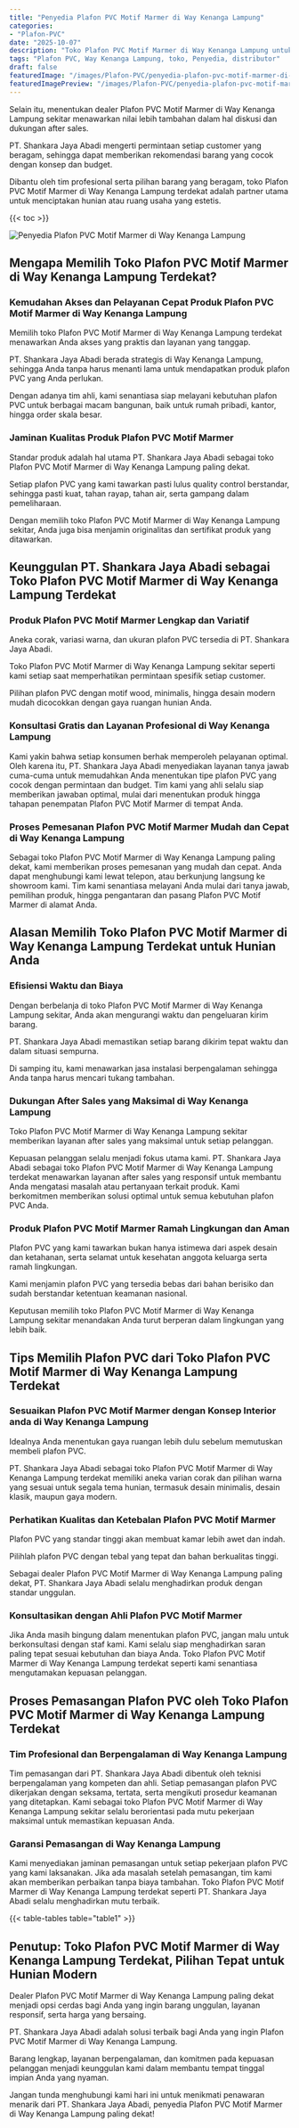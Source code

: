 ```yaml
---
title: "Penyedia Plafon PVC Motif Marmer di Way Kenanga Lampung"
categories:
- "Plafon-PVC"
date: "2025-10-07"
description: "Toko Plafon PVC Motif Marmer di Way Kenanga Lampung untuk rumah, office, dan gerai. Plafon unggulan, variasi motif, pilihan warna elegan, beserta jasa instalasi oleh tenaga ahli berpengalaman dan garansi resmi!|Layanan distribusi Plafon PVC Motif Marmer di Way Kenanga Lampung bagi keperluan hunian, office, atau gerai, dengan produk terbaik dan penempatan oleh tim profesional dan kepastian resmi.|Pilihan Plafon PVC Motif Marmer di Way Kenanga Lampung yang andal bagi rumah, perkantoran, dan ritel, bersama produk unggulan dan pemasangan ditangani oleh tim berpengalaman serta kepastian resmi.|Penjualan Plafon PVC Motif Marmer di Way Kenanga Lampung untuk hunian, office, serta ritel, dengan produk berkualitas dan pemasangan dikerjakan oleh teknisi berpengalaman, lengkap beserta garansi resmi.}"
tags: "Plafon PVC, Way Kenanga Lampung, toko, Penyedia, distributor"
draft: false
featuredImage: "/images/Plafon-PVC/penyedia-plafon-pvc-motif-marmer-di-way-kenanga-lampung.png"
featuredImagePreview: "/images/Plafon-PVC/penyedia-plafon-pvc-motif-marmer-di-way-kenanga-lampung.png"
---
```


Selain itu, menentukan dealer Plafon PVC Motif Marmer di Way Kenanga Lampung sekitar menawarkan nilai lebih tambahan dalam hal diskusi dan dukungan after sales.

PT. Shankara Jaya Abadi mengerti permintaan setiap customer yang beragam, sehingga dapat memberikan rekomendasi barang yang cocok dengan konsep dan budget.

Dibantu oleh tim profesional serta pilihan barang yang beragam, toko Plafon PVC Motif Marmer di Way Kenanga Lampung terdekat adalah partner utama untuk menciptakan hunian atau ruang usaha yang estetis.

{{< toc >}}

![Penyedia Plafon PVC Motif Marmer di Way Kenanga Lampung](/images/Plafon-PVC/Penyedia-Plafon-PVC-Motif-Marmer-di-Way-Kenanga-Lampung.png)

## Mengapa Memilih Toko Plafon PVC Motif Marmer di Way Kenanga Lampung Terdekat?

### Kemudahan Akses dan Pelayanan Cepat Produk Plafon PVC Motif Marmer di Way Kenanga Lampung

Memilih toko Plafon PVC Motif Marmer di Way Kenanga Lampung terdekat menawarkan Anda akses yang praktis dan layanan yang tanggap.

PT. Shankara Jaya Abadi berada strategis di Way Kenanga Lampung, sehingga Anda tanpa harus menanti lama untuk mendapatkan produk plafon PVC yang Anda perlukan.

Dengan adanya tim ahli, kami senantiasa siap melayani kebutuhan plafon PVC untuk berbagai macam bangunan, baik untuk rumah pribadi, kantor, hingga order skala besar.

### Jaminan Kualitas Produk Plafon PVC Motif Marmer

Standar produk adalah hal utama PT. Shankara Jaya Abadi sebagai toko Plafon PVC Motif Marmer di Way Kenanga Lampung paling dekat.

Setiap plafon PVC yang kami tawarkan pasti lulus quality control berstandar, sehingga pasti kuat, tahan rayap, tahan air, serta gampang dalam pemeliharaan.

Dengan memilih toko Plafon PVC Motif Marmer di Way Kenanga Lampung sekitar, Anda juga bisa menjamin originalitas dan sertifikat produk yang ditawarkan.

## Keunggulan PT. Shankara Jaya Abadi sebagai Toko Plafon PVC Motif Marmer di Way Kenanga Lampung Terdekat

### Produk Plafon PVC Motif Marmer Lengkap dan Variatif

Aneka corak, variasi warna, dan ukuran plafon PVC tersedia di PT. Shankara Jaya Abadi.

Toko Plafon PVC Motif Marmer di Way Kenanga Lampung sekitar seperti kami setiap saat memperhatikan permintaan spesifik setiap customer.

Pilihan plafon PVC dengan motif wood, minimalis, hingga desain modern mudah dicocokkan dengan gaya ruangan hunian Anda.

### Konsultasi Gratis dan Layanan Profesional di Way Kenanga Lampung

Kami yakin bahwa setiap konsumen berhak memperoleh pelayanan optimal. Oleh karena itu, PT. Shankara Jaya Abadi menyediakan layanan tanya jawab cuma-cuma untuk memudahkan Anda menentukan tipe plafon PVC yang cocok dengan permintaan dan budget. Tim kami yang ahli selalu siap memberikan jawaban optimal, mulai dari menentukan produk hingga tahapan penempatan Plafon PVC Motif Marmer di tempat Anda.

### Proses Pemesanan Plafon PVC Motif Marmer Mudah dan Cepat di Way Kenanga Lampung

Sebagai toko Plafon PVC Motif Marmer di Way Kenanga Lampung paling dekat, kami memberikan proses pemesanan yang mudah dan cepat. Anda dapat menghubungi kami lewat telepon, atau berkunjung langsung ke showroom kami. Tim kami senantiasa melayani Anda mulai dari tanya jawab, pemilihan produk, hingga pengantaran dan pasang Plafon PVC Motif Marmer di alamat Anda.

## Alasan Memilih Toko Plafon PVC Motif Marmer di Way Kenanga Lampung Terdekat untuk Hunian Anda

### Efisiensi Waktu dan Biaya

Dengan berbelanja di toko Plafon PVC Motif Marmer di Way Kenanga Lampung sekitar, Anda akan mengurangi waktu dan pengeluaran kirim barang.

PT. Shankara Jaya Abadi memastikan setiap barang dikirim tepat waktu dan dalam situasi sempurna.

Di samping itu, kami menawarkan jasa instalasi berpengalaman sehingga Anda tanpa harus mencari tukang tambahan.

### Dukungan After Sales yang Maksimal di Way Kenanga Lampung

Toko Plafon PVC Motif Marmer di Way Kenanga Lampung sekitar memberikan layanan after sales yang maksimal untuk setiap pelanggan.

Kepuasan pelanggan selalu menjadi fokus utama kami. PT. Shankara Jaya Abadi sebagai toko Plafon PVC Motif Marmer di Way Kenanga Lampung terdekat menawarkan layanan after sales yang responsif untuk membantu Anda mengatasi masalah atau pertanyaan terkait produk. Kami berkomitmen memberikan solusi optimal untuk semua kebutuhan plafon PVC Anda.

### Produk Plafon PVC Motif Marmer Ramah Lingkungan dan Aman

Plafon PVC yang kami tawarkan bukan hanya istimewa dari aspek desain dan ketahanan, serta selamat untuk kesehatan anggota keluarga serta ramah lingkungan.

Kami menjamin plafon PVC yang tersedia bebas dari bahan berisiko dan sudah berstandar ketentuan keamanan nasional.

Keputusan memilih toko Plafon PVC Motif Marmer di Way Kenanga Lampung sekitar menandakan Anda turut berperan dalam lingkungan yang lebih baik.

## Tips Memilih Plafon PVC dari Toko Plafon PVC Motif Marmer di Way Kenanga Lampung Terdekat

### Sesuaikan Plafon PVC Motif Marmer dengan Konsep Interior anda di Way Kenanga Lampung

Idealnya Anda menentukan gaya ruangan lebih dulu sebelum memutuskan membeli plafon PVC.

PT. Shankara Jaya Abadi sebagai toko Plafon PVC Motif Marmer di Way Kenanga Lampung terdekat memiliki aneka varian corak dan pilihan warna yang sesuai untuk segala tema hunian, termasuk desain minimalis, desain klasik, maupun gaya modern.

### Perhatikan Kualitas dan Ketebalan Plafon PVC Motif Marmer

Plafon PVC yang standar tinggi akan membuat kamar lebih awet dan indah.

Pilihlah plafon PVC dengan tebal yang tepat dan bahan berkualitas tinggi.

Sebagai dealer Plafon PVC Motif Marmer di Way Kenanga Lampung paling dekat, PT. Shankara Jaya Abadi selalu menghadirkan produk dengan standar unggulan.

### Konsultasikan dengan Ahli Plafon PVC Motif Marmer

Jika Anda masih bingung dalam menentukan plafon PVC, jangan malu untuk berkonsultasi dengan staf kami. Kami selalu siap menghadirkan saran paling tepat sesuai kebutuhan dan biaya Anda. Toko Plafon PVC Motif Marmer di Way Kenanga Lampung terdekat seperti kami senantiasa mengutamakan kepuasan pelanggan.

## Proses Pemasangan Plafon PVC oleh Toko Plafon PVC Motif Marmer di Way Kenanga Lampung Terdekat

### Tim Profesional dan Berpengalaman di Way Kenanga Lampung

Tim pemasangan dari PT. Shankara Jaya Abadi dibentuk oleh teknisi berpengalaman yang kompeten dan ahli. Setiap pemasangan plafon PVC dikerjakan dengan seksama, tertata, serta mengikuti prosedur keamanan yang ditetapkan. Kami sebagai toko Plafon PVC Motif Marmer di Way Kenanga Lampung sekitar selalu berorientasi pada mutu pekerjaan maksimal untuk memastikan kepuasan Anda.

### Garansi Pemasangan di Way Kenanga Lampung

Kami menyediakan jaminan pemasangan untuk setiap pekerjaan plafon PVC yang kami laksanakan. Jika ada masalah setelah pemasangan, tim kami akan memberikan perbaikan tanpa biaya tambahan. Toko Plafon PVC Motif Marmer di Way Kenanga Lampung terdekat seperti PT. Shankara Jaya Abadi selalu menghadirkan mutu terbaik.

{{< table-tables table="table1" >}}

## Penutup: Toko Plafon PVC Motif Marmer di Way Kenanga Lampung Terdekat, Pilihan Tepat untuk Hunian Modern

Dealer Plafon PVC Motif Marmer di Way Kenanga Lampung paling dekat menjadi opsi cerdas bagi Anda yang ingin barang unggulan, layanan responsif, serta harga yang bersaing.

PT. Shankara Jaya Abadi adalah solusi terbaik bagi Anda yang ingin Plafon PVC Motif Marmer di Way Kenanga Lampung.

Barang lengkap, layanan berpengalaman, dan komitmen pada kepuasan pelanggan menjadi keunggulan kami dalam membantu tempat tinggal impian Anda yang nyaman.

Jangan tunda menghubungi kami hari ini untuk menikmati penawaran menarik dari PT. Shankara Jaya Abadi, penyedia Plafon PVC Motif Marmer di Way Kenanga Lampung paling dekat!
